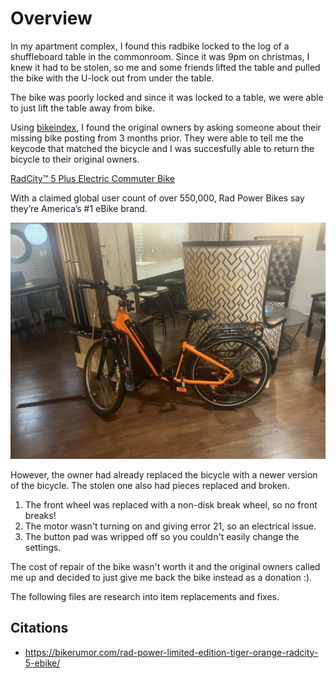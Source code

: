 # Overview

In my apartment complex, I found this radbike locked to the log of a shuffleboard table in the commonroom. Since it was 9pm on christmas, I knew it had to be stolen, so me and some friends lifted the table and pulled the bike with the U-lock out from under the table. 

The bike was poorly locked and since it was locked to a table, we were able to just lift the table away from bike. 

Using [bikeindex](https://bikeindex.org/), I found the original owners by asking someone about their missing bike posting from 3 months prior. They were able to tell me the keycode that matched the bicycle and I was succesfully able to return the bicycle to their original owners. 

[RadCity™ 5 Plus Electric Commuter Bike](https://www.radpowerbikes.com/products/radcity-plus-electric-commuter-bike)

With a claimed global user count of over 550,000, Rad Power Bikes say they’re America’s #1 eBike brand.

![alt text](images/found-rad-bike.jpeg)

However, the owner had already replaced the bicycle with a newer version of the bicycle. The stolen one also had pieces replaced and broken. 

1. The front wheel was replaced with a non-disk break wheel, so no front breaks! 
2. The motor wasn't turning on and giving error 21, so an electrical issue. 
3. The button pad was wripped off so you couldn't easily change the settings.

The cost of repair of the bike wasn't worth it and the original owners called me up and decided to just give me back the bike instead as a donation :).

The following files are research into item replacements and fixes.

## Citations

- https://bikerumor.com/rad-power-limited-edition-tiger-orange-radcity-5-ebike/
